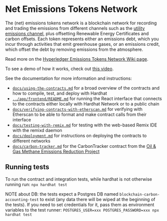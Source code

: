 # Net Emissions Tokens Network

The (net) emissions tokens network is a blockchain network for recording and trading the emissions from different channels such as the [utility emissions channel](https://wiki.hyperledger.org/display/CASIG/Utility+Emissions+Channel+Project), plus offsetting Renewable Energy Certificates and carbon offsets. Each token represents either an emissions debt, which you incur through activities that emit greenhouse gases, or an emissions credit, which offset the debt by removing emissions from the atmosphere.

Read more on the [Hyperledger Emissions Tokens Network Wiki page](https://wiki.hyperledger.org/display/CASIG/Emissions+Tokens+Network+Project).

To see a demo of how it works, check out [this video](https://youtu.be/C-cUjQLDGJw).

See the documentation for more information and instructions: 

- [`docs/using-the-contracts.md`](docs/using-the-contracts.md) for a broad overview of the contracts and how to compile, test, and deploy with Hardhat
- [`../app/frontend/README.md`](../app/frontend/README.md) for running the React interface that connects to the contracts either locally with Hardhat Network or to a public chain
- [`docs/verifying-contracts-with-etherscan.md`](docs/verifying-contracts-with-etherscan.md) for verifying with Etherscan to be able to format and make contract calls from their interface
- [`docs/testing-with-remix.md`](docs/testing-with-remix.md) for testing with the web-based Remix IDE with the remixd daemon
- [`docs/deployment.md`](docs/deployment.md) for instructions on deploying the contracts to different networks
- [`docs/carbon-tracker.md`](docs/carbon-tracker.md) for the CarbonTracker contract from the [Oil & Gas Methane Emissions Reduction Project](https://wiki.hyperledger.org/pages/viewpage.action?pageId=62241904) 

## Running tests

To run the contract and integration tests, while hardhat is not otherwise running run:
`npx hardhat test`

NOTE about DB: the tests expect a Postgres DB named `blockchain-carbon-accounting-test` to exist (any data there will be wiped at the beginning of the tests).
If you need to set credentials for it, pass them as environment variables to the test runner: `POSTGRES_USER=xxx POSTGRES_PASSWORD=xxx npx hardhat test`
